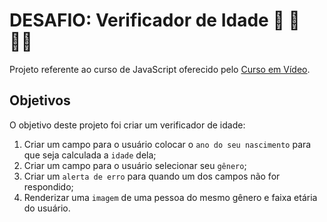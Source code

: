 # DESAFIO: Verificador de Idade 👶 🧒 👨‍🦲

Projeto referente ao curso de JavaScript oferecido pelo [Curso em Vídeo](https://www.youtube.com/c/CursoemV%C3%ADdeo).

## Objetivos

O objetivo deste projeto foi criar um verificador de idade:
1. Criar um campo para o usuário colocar o `ano do seu nascimento` para que seja calculada a `idade` dela;
2. Criar um campo para o usuário selecionar seu `gênero`;
3. Criar um `alerta de erro` para quando um dos campos não for respondido;
4. Renderizar uma `imagem` de uma pessoa do mesmo gênero e faixa etária do usuário.

